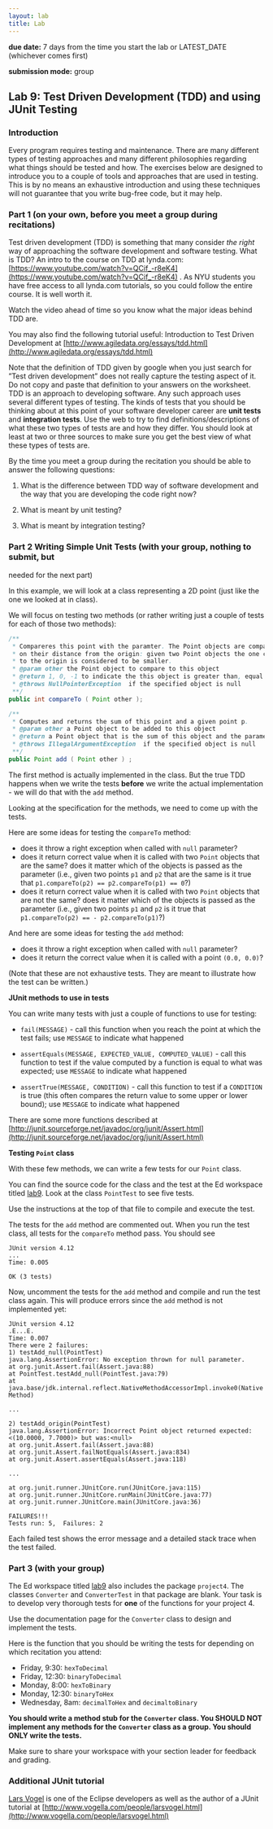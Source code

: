 ```yaml
---
layout: lab
title: Lab
---
```


<div class="lab-right" markdown="1">

__due date:__ 7 days from the time you start the lab or
LATEST_DATE
(whichever comes first)

__submission mode:__ group

</div>

<main markdown="1" class="lab">

## Lab 9: Test Driven Development (TDD) and using JUnit Testing

### Introduction

Every program requires testing and maintenance. There are many different types of testing approaches and many different philosophies regarding what things should be tested and how. The exercises below are designed to introduce you to a couple of tools and approaches that are used in testing. This is by no means an exhaustive introduction and using these techniques will not guarantee that you write bug-free code, but it may help.

### Part 1 (on your own, __before__ you meet a group during recitations)


Test driven development (TDD) is something that many consider _the right_ way of approaching the software development and software testing. What is TDD? An intro to the course on TDD at lynda.com:  [https://www.youtube.com/watch?v=QCif_-r8eK4](https://www.youtube.com/watch?v=QCif_-r8eK4) .  As NYU students you have free access to all lynda.com tutorials, so you could follow the entire course. It is well worth it.

Watch the video ahead of time so you know what the major ideas behind TDD are.

You may also find the following tutorial useful: Introduction to Test Driven Development at [http://www.agiledata.org/essays/tdd.html](http://www.agiledata.org/essays/tdd.html)

Note that the definition of TDD given by google when you just search for ”Test driven development” does not really capture the testing aspect of it. Do not copy and paste that definition to your answers on the worksheet. TDD is an approach to developing software. Any such approach uses several different types of testing. The kinds of tests that you should be thinking about at this point of your software developer career are __unit tests__ and __integration tests__. Use the web to try to find definitions/descriptions of what these two types of tests are and how they differ. You should look at least at two or three sources to make sure you get the best view of what these types of tests are.

By the time you meet a group during the recitation you should be able to answer the following questions:

1. What is the difference between TDD way of software development and the way that you are developing the code right now?

2. What is meant by unit testing?

3. What is meant by integration testing?


### Part 2  Writing Simple Unit Tests (with your group, nothing to submit, but
needed for the next part)

In this example, we will look at a class representing a 2D point (just like the one we looked
at in class).

We will focus on testing two methods (or rather writing just a couple of tests for each of those two methods):

```java
/**
 * Compareres this point with the paramter. The Point objects are compared based
 * on their distance from the origin: given two Point objects the one closer
 * to the origin is considered to be smaller.
 * @param other the Point object to compare to this object
 * @return 1, 0, -1 to indicate the this object is greater than, equal to or less than the parameter object
 * @throws NullPointerException  if the specified object is null
 **/
public int compareTo ( Point other );

/**
 * Computes and returns the sum of this point and a given point p.
 * @param other a Point object to be added to this object
 * @return a Point object that is the sum of this object and the parameter object
 * @throws IllegalArgumentException  if the specified object is null
 **/
public Point add ( Point other ) ;

```


The first method is actually implemented in the class. But the true TDD happens when we write the tests
__before__ we write the actual implementation - we will do that with the `add` method.

Looking at the specification for the methods, we need to come up with the tests.

Here are some ideas for testing the `compareTo` method:
- does it throw a right exception when called with `null` parameter?
- does it return correct value when it is called with two `Point` objects that are the same? does
it matter which of the objects is passed as the parameter (i.e., given two points `p1` and `p2`
that are the same is it true that `p1.compareTo(p2) == p2.compareTo(p1) == 0`?)
- does it return correct value when it is called with two `Point` objects that are not the same? does
it matter which of the objects is passed as the parameter (i.e., given two points `p1` and `p2`
is it true that `p1.compareTo(p2) == - p2.compareTo(p1)`?)

And here are some ideas for testing the `add` method:
- does it throw a right exception when called with `null` parameter?
- does it return the correct value when it is called with a point `(0.0, 0.0)`?

(Note that these are not exhaustive tests. They are meant to illustrate how the test can be written.)


__JUnit methods to use in tests__

You can write many tests with just a couple of functions to use for testing:

- `fail(MESSAGE)` - call this function when you reach the point at which the test fails;
use `MESSAGE` to indicate what happened

- `assertEquals(MESSAGE, EXPECTED_VALUE, COMPUTED_VALUE)` - call this function to
test if the value computed by a function is equal to what was expected;
use `MESSAGE` to indicate what happened

- `assertTrue(MESSAGE, CONDITION)` - call this function to test if a `CONDITION` is
true (this often compares the return value to some upper or lower bound);
use `MESSAGE` to indicate what happened


There are some more functions described at
[http://junit.sourceforge.net/javadoc/org/junit/Assert.html](http://junit.sourceforge.net/javadoc/org/junit/Assert.html)


__Testing `Point` class__

With these few methods, we can write a few tests for our `Point` class.

You can find the source code for the class and the test at the Ed workspace titled [lab9](https://us.edstem.org/courses/2361/workspaces/pjVvNXkcWfNAhUllKqnKW31scVpK0AAY). Look at the class `PointTest` to see five tests.

Use the instructions at the top of that file to compile and execute the test.

The tests for the `add` method are commented out. When you run the test class, all
tests for the `compareTo` method pass. You should see

```
JUnit version 4.12
...
Time: 0.005

OK (3 tests)
```

Now, uncomment the tests for the `add` method and compile and run the test class again.
This will produce errors since the `add` method is not implemented yet:

```
JUnit version 4.12
.E...E.
Time: 0.007
There were 2 failures:
1) testAdd_null(PointTest)
java.lang.AssertionError: No exception thrown for null parameter.
at org.junit.Assert.fail(Assert.java:88)
at PointTest.testAdd_null(PointTest.java:79)
at java.base/jdk.internal.reflect.NativeMethodAccessorImpl.invoke0(Native Method)

...

2) testAdd_origin(PointTest)
java.lang.AssertionError: Incorrect Point object returned expected:<(10.0000, 7.7000)> but was:<null>
at org.junit.Assert.fail(Assert.java:88)
at org.junit.Assert.failNotEquals(Assert.java:834)
at org.junit.Assert.assertEquals(Assert.java:118)

...

at org.junit.runner.JUnitCore.run(JUnitCore.java:115)
at org.junit.runner.JUnitCore.runMain(JUnitCore.java:77)
at org.junit.runner.JUnitCore.main(JUnitCore.java:36)

FAILURES!!!
Tests run: 5,  Failures: 2
```

Each failed test shows the error message and a detailed stack trace when the test failed.

### Part 3 (with your group)


The Ed workspace titled [lab9](https://us.edstem.org/courses/2361/workspaces/pjVvNXkcWfNAhUllKqnKW31scVpK0AAY)
also includes the package `project4`. The classes `Converter` and `ConverterTest` in that package are blank.
Your task is to develop very thorough tests for __one__ of the functions for your project 4.

Use the documentation page for the `Converter` class to design and implement the tests.

Here is the function that you should be writing the tests for depending on which recitation you attend:

- Friday, 9:30: `hexToDecimal`
- Friday, 12:30: `binaryToDecimal`
- Monday, 8:00: `hexToBinary`
- Monday, 12:30: `binaryToHex`
- Wednesday, 8am: `decimalToHex` and `decimaltoBinary`

__You should write a method stub for the `Converter` class. You SHOULD NOT implement
any methods for the `Converter` class as a group. You should ONLY write the tests.__

Make sure to share your workspace with your section leader for feedback and grading. 

### Additional JUnit tutorial

[Lars Vogel](http://www.vogella.com/people/larsvogel.html) is one of the Eclipse
developers as well as the author of a JUnit tutorial at [http://www.vogella.com/people/larsvogel.html](http://www.vogella.com/people/larsvogel.html)



</main>
